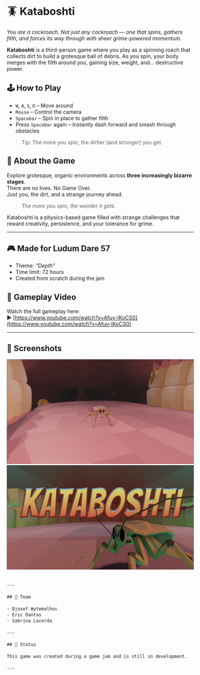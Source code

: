 # 🪳 Kataboshti

_You are a cockroach. Not just any cockroach — one that spins, gathers filth, and forces its way through with sheer grime-powered momentum._

**Kataboshti** is a third-person game where you play as a spinning roach that collects dirt to build a grotesque ball of debris. As you spin, your body merges with the filth around you, gaining size, weight, and… destructive power.

## 🕹️ How to Play

- `W`, `A`, `S`, `D` – Move around  
- `Mouse` – Control the camera  
- `Spacebar` – Spin in place to gather filth  
- Press `Spacebar` again – Instantly dash forward and smash through obstacles

> Tip: The more you spin, the dirtier (and stronger) you get.

## 🧪 About the Game

Explore grotesque, organic environments across **three increasingly bizarre stages**.  
There are no lives. No Game Over.  
Just you, the dirt, and a strange journey ahead.

> _The more you spin, the weirder it gets._

Kataboshti is a physics-based game filled with strange challenges that reward creativity, persistence, and your tolerance for grime.

---

## 🎮 Made for Ludum Dare 57

- Theme: _"Depth"_  
- Time limit: 72 hours  
- Created from scratch during the jam

## 🎥 Gameplay Video

Watch the full gameplay here:  
▶️ [https://www.youtube.com/watch?v=Afuy-lKoCS0](https://www.youtube.com/watch?v=Afuy-lKoCS0)

---

## 📸 Screenshots

![Screenshot 1](screenshots/screenshot1.png)
![Screenshot 2](screenshots/screenshot2.png)

```

---

## 🧠 Team

- Djosef Wytemalhos  
- Eric Dantas  
- Sabrina Lacerda

---

## 🚧 Status

This game was created during a game jam and is still in development.  

---
